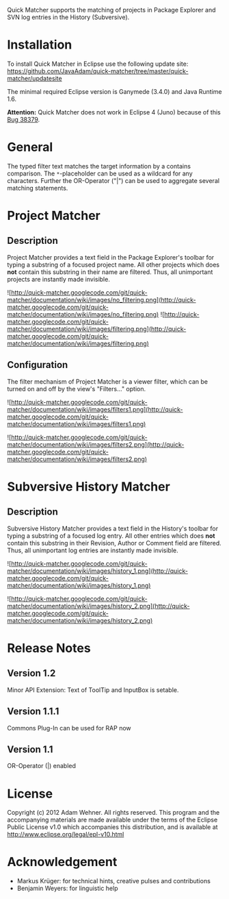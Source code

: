 Quick Matcher supports the matching of projects in Package Explorer and SVN log entries in the History (Subversive).

# Installation
To install Quick Matcher in Eclipse use the following update site: https://github.com/JavaAdam/quick-matcher/tree/master/quick-matcher/updatesite

The minimal required Eclipse version is Ganymede (3.4.0) and Java Runtime 1.6.

**Attention:** Quick Matcher does not work in Eclipse 4 (Juno) because of this [Bug 38379](https://bugs.eclipse.org/bugs/show_bug.cgi?id=383679).

# General
The typed filter text matches the target information by a contains comparison. The  `*`-placeholder can be used as a wildcard for any characters. Further the OR-Operator ("|") can be used to aggregate several matching statements.

# Project Matcher

## Description
Project Matcher provides a text field in the Package Explorer's toolbar for typing a substring of a focused project name. All other projects which does **not** contain this substring in their name are filtered. Thus, all unimportant projects are instantly made invisible.

![http://quick-matcher.googlecode.com/git/quick-matcher/documentation/wiki/images/no_filtering.png](http://quick-matcher.googlecode.com/git/quick-matcher/documentation/wiki/images/no_filtering.png) ![http://quick-matcher.googlecode.com/git/quick-matcher/documentation/wiki/images/filtering.png](http://quick-matcher.googlecode.com/git/quick-matcher/documentation/wiki/images/filtering.png)

## Configuration
The filter mechanism of Project Matcher is a viewer filter, which can be turned on and off by the view's "Filters..." option.

![http://quick-matcher.googlecode.com/git/quick-matcher/documentation/wiki/images/filters1.png](http://quick-matcher.googlecode.com/git/quick-matcher/documentation/wiki/images/filters1.png)

![http://quick-matcher.googlecode.com/git/quick-matcher/documentation/wiki/images/filters2.png](http://quick-matcher.googlecode.com/git/quick-matcher/documentation/wiki/images/filters2.png)

# Subversive History Matcher
## Description
Subversive History Matcher provides a text field in the History's toolbar for typing a substring of a focused log entry. All other entries which does **not** contain this substring in their Revision, Author or Comment field are filtered. Thus, all unimportant log entries are instantly made invisible.

![http://quick-matcher.googlecode.com/git/quick-matcher/documentation/wiki/images/history_1.png](http://quick-matcher.googlecode.com/git/quick-matcher/documentation/wiki/images/history_1.png)

![http://quick-matcher.googlecode.com/git/quick-matcher/documentation/wiki/images/history_2.png](http://quick-matcher.googlecode.com/git/quick-matcher/documentation/wiki/images/history_2.png)

# Release Notes
## Version 1.2
Minor API Extension: Text of ToolTip and InputBox is setable.
## Version 1.1.1
Commons Plug-In can be used for RAP now
## Version 1.1
OR-Operator (|) enabled

# License
Copyright (c) 2012 Adam Wehner. All rights reserved. This program and the accompanying materials are made available under the terms of the Eclipse Public License v1.0 which accompanies this distribution, and is available at http://www.eclipse.org/legal/epl-v10.html

# Acknowledgement
  * Markus Krüger: for technical hints, creative pulses and contributions
  * Benjamin Weyers: for linguistic help
